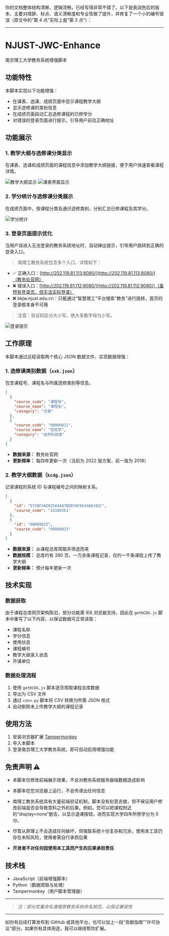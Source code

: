 你的文档整体结构清晰、逻辑流畅，已经写得非常不错了。以下是我润色后的版本，主要对措辞、标点、语义清晰度和专业性做了提升，并修复了一个小的编号错误（原文中的“第 4 点”实际上是“第 3 点”）：

---

# NJUST-JWC-Enhance

南京理工大学教务系统增强脚本

## 功能特性

本脚本实现以下功能增强：

* 在课表、选课、成绩页面中显示课程教学大纲
* 显示选修课的类别信息
* 在成绩页面自动汇总选修课程的已修学分
* 对错误的登录页面进行提示，引导用户前往正确地址

## 功能展示

### 1. 教学大纲与选修课分类显示

在课表、选课和成绩页面的课程信息中添加教学大纲链接，便于用户快速查看课程详情。

![教学大纲显示](/docs/static/select_class.png)
![课表界面显示](/docs/static/time_table.png)

### 2. 学分统计与选修课分类展示

在成绩页面中，按课程分类及通识选修类别，分别汇总已修课程及其学分。

![学分统计](/docs/static/catag.png)

### 3. 登录页面提示优化

当用户误进入无法登录的教务系统地址时，自动弹出提示，引导用户跳转到正确的登录入口。

> 南理工教务系统包含多个入口，详情如下：

* ✅ 正确入口：[http://202.119.81.113:8080/](http://202.119.81.113:8080/)（教务处官网）
* ❌ 错误入口：[http://202.119.81.112:9080/](http://202.119.81.112:9080/)（虽然有登录页，但无法实际登录）
* ❌ bkjw\.njust.edu.cn：只能通过“智慧理工”平台搜索“教务”进行跳转，首页的登录框本身不可用

> 注意：验证码区分大小写，绝大多数字母为小写。

![登录提示](/docs/static/login_notice.png)

## 工作原理

本脚本通过远程读取两个核心 JSON 数据文件，实现数据增强：

### 1. 选修课类别数据（`xxk.json`）

包含课程号、课程名与所属选修类别等信息。

```json
[
  {
    "course_code": "课程号",
    "course_name": "课程名",
    "category": "分类"
  },
  {
    "course_code": "00000011",
    "course_name": "坦克学",
    "category": "自然科技类"
  }
]
```

* **数据来源：** 教务处官网
* **更新频率：** 每四年更新一次（当前为 2022 版方案，前一版为 2018）

### 2. 教学大纲数据（`kcdg.json`）

记录课程的系统 ID 与课程编号之间的映射关系。

```json
[
  {
    "id": "572BF3AE025044A7BDD7AF953460102C",
    "course_code": "161803E1"
  },
  {
    "id": "00000023",
    "course_code": "00000023"
  }
]
```

* **数据来源：** 从课程总库爬取并筛选而来
* **数据规模：** 总库约有 280 页、一万余条课程记录，仅约一千条课程上传了教学大纲
* **更新频率：** 预计每年更新一次

## 技术实现

### 数据获取

由于课程总库网页架构陈旧，部分功能需 IE6 浏览器支持，因此在 `getKCDG.js` 脚本中重写了以下内容，以保证数据可正常读取：

* 课程名称
* 学分信息
* 使用状态
* 课程编号
* 教学大纲录入状态
* 开课单位

### 数据处理流程

1. 使用 `getKCDG.js` 脚本逐页爬取课程总库数据
2. 导出为 CSV 文件
3. 通过 `conv.py` 脚本将 CSV 转换为所需 JSON 格式
4. 自动剔除未上传教学大纲的课程记录

## 使用方法

1. 安装浏览器扩展 [Tampermonkey](https://www.tampermonkey.net/)
2. 导入本脚本
3. 登录南京理工大学教务系统，即可自动启用增强功能

## 免责声明 ⚠️

* 本脚本仅修改前端展示效果，不会对教务系统服务器端数据造成影响
* 本脚本在您浏览器上运行，不会传递出任何信息
* 南理工教务系统具有大量前端验证机制，脚本没有刻意去做，但不保证用户修改前端是否会导致意料之外的后果。例如，您可以把课程附近的“display=none”删去，以显示退课按钮，进而实现大学四年所修学分为 0 分。

* 尽管从原理上不会造成任何破坏，但强智系统十份复杂和冗余，使用本工具仍存在未知风险，使用者需自行承担后果
  
* **开发者不对任何因使用本工具而产生的后果承担责任**

## 技术栈

* JavaScript（前端增强脚本）
* Python（数据爬取与处理）
* Tampermonkey（用户脚本管理器）

---

> *注：部分变量命名遵循原教务系统命名规范，以保证兼容性*

---

如你有后续打算发布到 GitHub 或其他平台，也可以加上一段“贡献指南”“许可协议”部分。如果你有具体用途，我可以继续帮你扩展。
